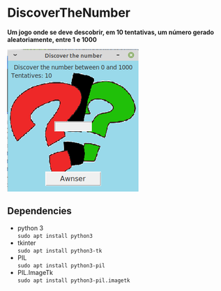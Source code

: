 # DiscoverTheNumber
**Um jogo onde se deve descobrir, em 10 tentativas, um número gerado aleatoriamente, entre 1 e 1000**

![Imagem do projeto](https://raw.githubusercontent.com/EricMGS/DiscoverTheNumber/master/image.png)   
   
## Dependencies  
- python 3  
`sudo apt install python3`  
- tkinter   
`sudo apt install python3-tk`  
- PIL   
`sudo apt install python3-pil`  
- PIL.ImageTk  
`sudo apt install python3-pil.imagetk`   
